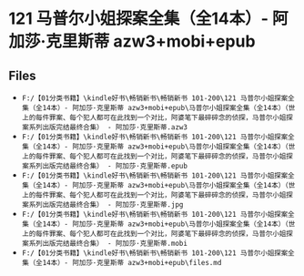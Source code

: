 # 121 马普尔小姐探案全集（全14本）- 阿加莎·克里斯蒂 azw3+mobi+epub

## Files

- `F:/【01分类书籍】\kindle好书\畅销新书\畅销新书 101-200\121 马普尔小姐探案全集（全14本）- 阿加莎·克里斯蒂 azw3+mobi+epub\马普尔小姐探案全集（全14本）（世上的每件罪案、每个犯人都可在此找到一个对比，阿婆笔下最碎碎念的侦探，马普尔小姐探案系列出版完结最终合集） - 阿加莎·克里斯蒂.azw3`
- `F:/【01分类书籍】\kindle好书\畅销新书\畅销新书 101-200\121 马普尔小姐探案全集（全14本）- 阿加莎·克里斯蒂 azw3+mobi+epub\马普尔小姐探案全集（全14本）（世上的每件罪案、每个犯人都可在此找到一个对比，阿婆笔下最碎碎念的侦探，马普尔小姐探案系列出版完结最终合集） - 阿加莎·克里斯蒂.epub`
- `F:/【01分类书籍】\kindle好书\畅销新书\畅销新书 101-200\121 马普尔小姐探案全集（全14本）- 阿加莎·克里斯蒂 azw3+mobi+epub\马普尔小姐探案全集（全14本）（世上的每件罪案、每个犯人都可在此找到一个对比，阿婆笔下最碎碎念的侦探，马普尔小姐探案系列出版完结最终合集） - 阿加莎·克里斯蒂.jpg`
- `F:/【01分类书籍】\kindle好书\畅销新书\畅销新书 101-200\121 马普尔小姐探案全集（全14本）- 阿加莎·克里斯蒂 azw3+mobi+epub\马普尔小姐探案全集（全14本）（世上的每件罪案、每个犯人都可在此找到一个对比，阿婆笔下最碎碎念的侦探，马普尔小姐探案系列出版完结最终合集） - 阿加莎·克里斯蒂.mobi`
- `F:/【01分类书籍】\kindle好书\畅销新书\畅销新书 101-200\121 马普尔小姐探案全集（全14本）- 阿加莎·克里斯蒂 azw3+mobi+epub\files.md`
